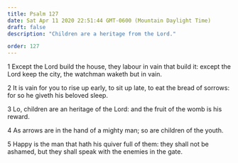 ```yaml
---
title: Psalm 127
date: Sat Apr 11 2020 22:51:44 GMT-0600 (Mountain Daylight Time)
draft: false
description: "Children are a heritage from the Lord."

order: 127
---
```

    
1 Except the Lord build the house, they labour in vain that build it: except the Lord keep the city, the watchman waketh but in vain.

2 It is vain for you to rise up early, to sit up late, to eat the bread of sorrows: for so he giveth his beloved sleep.

3 Lo, children are an heritage of the Lord: and the fruit of the womb is his reward.

4 As arrows are in the hand of a mighty man; so are children of the youth.

5 Happy is the man that hath his quiver full of them: they shall not be ashamed, but they shall speak with the enemies in the gate.
